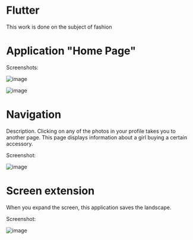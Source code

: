 # Flutter

This work is done on the subject of fashion

# Application "Home Page"

Screenshots:

![image](https://user-images.githubusercontent.com/57871748/137684012-514e0bd5-0bc3-49a1-8ffd-5e418989c539.png)

![image](https://user-images.githubusercontent.com/57871748/137684130-703d1df4-d8af-406f-9d4d-43f4711505f2.png)

# Navigation

Description. Clicking on any of the photos in your profile takes you to another page. This page displays information about a girl buying a certain accessory.

Screenshot:

![image](https://user-images.githubusercontent.com/57871748/137684745-9f3b8dd5-b9df-44d4-be61-eecaabeeb908.png)


# Screen extension

When you expand the screen, this application saves the landscape.

Screenshot:

![image](https://user-images.githubusercontent.com/57871748/137685168-2a22e69c-9a74-4f97-a33a-e2c8dbb4af87.png)


